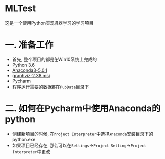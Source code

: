 # MLTest
这是一个使用Python实现机器学习的学习项目

# 一. 准备工作
- 首先, 整个项目的都是在Win10系统上完成的
- Python 3.6
- [Anaconda3-5.0.1](https://repo.continuum.io/archive/Anaconda3-5.0.1-Windows-x86_64.exe) 
- [graphviz-2.38.msi](https://graphviz.gitlab.io/_pages/Download/windows/graphviz-2.38.msi)
- Pycharm
- 程序运行需要的数据都在`PubData`目录下


# 二. 如何在Pycharm中使用Anaconda的python
- 创建新项目的时候, 在`Project Interpreter`中选择`Anaconda`安装目录下的python.exe
- 如果项目已经存在, 那么可以在`Settings`->`Project Setting`->`Project Interpreter`中更改